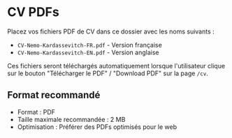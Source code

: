 # CV PDFs

Placez vos fichiers PDF de CV dans ce dossier avec les noms suivants :

- `CV-Nemo-Kardassevitch-FR.pdf` - Version française
- `CV-Nemo-Kardassevitch-EN.pdf` - Version anglaise

Ces fichiers seront téléchargés automatiquement lorsque l'utilisateur clique sur le bouton "Télécharger le PDF" / "Download PDF" sur la page `/cv`.

## Format recommandé

- Format : PDF
- Taille maximale recommandée : 2 MB
- Optimisation : Préférer des PDFs optimisés pour le web
